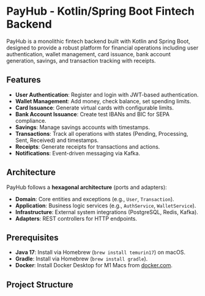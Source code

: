 # PayHub - Kotlin/Spring Boot Fintech Backend

PayHub is a monolithic fintech backend built with Kotlin and Spring Boot, designed to provide a robust platform for financial operations including user authentication, wallet management, card issuance, bank account generation, savings, and transaction tracking with receipts.

## Features
- **User Authentication**: Register and login with JWT-based authentication.
- **Wallet Management**: Add money, check balance, set spending limits.
- **Card Issuance**: Generate virtual cards with configurable limits.
- **Bank Account Issuance**: Create test IBANs and BIC for SEPA compliance.
- **Savings**: Manage savings accounts with timestamps.
- **Transactions**: Track all operations with states (Pending, Processing, Sent, Received) and timestamps.
- **Receipts**: Generate receipts for transactions and actions.
- **Notifications**: Event-driven messaging via Kafka.

## Architecture
PayHub follows a **hexagonal architecture** (ports and adapters):
- **Domain**: Core entities and exceptions (e.g., `User`, `Transaction`).
- **Application**: Business logic services (e.g., `AuthService`, `WalletService`).
- **Infrastructure**: External system integrations (PostgreSQL, Redis, Kafka).
- **Adapters**: REST controllers for HTTP endpoints.

## Prerequisites
- **Java 17**: Install via Homebrew (`brew install temurin17`) on macOS.
- **Gradle**: Install via Homebrew (`brew install gradle`).
- **Docker**: Install Docker Desktop for M1 Macs from [docker.com](https://www.docker.com/products/docker-desktop/).

## Project Structure